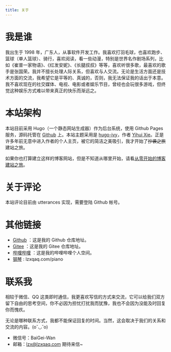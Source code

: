 ```yaml
---
title: 关于
---
```


# 我是谁

我出生于 1998 年，广东人，从事软件开发工作。我喜欢打羽毛球，也喜欢跑步、篮球（单人篮球）、骑行，喜欢阅读，看一些动漫，特别是世界名作剧场系列，比如《崔普一家物语》、《红发安妮》、《长腿叔叔》等等，喜欢听很多歌，最喜欢的歌手是张国荣。我并不擅长处理人际关系，但喜欢与人交流。无论是生活方面还是技术方面的交流，我希望它是平等的、真诚的，否则，我无法保证我的话出于本意。我不喜欢现在的社交媒体、电视、电影或者娱乐节目，曾经也会玩很多游戏，但终觉这种娱乐方式难以带来真正的快乐而渐远之。

# 本站架构

本站目前采用 Hugo（一个静态网站生成器）作为后台系统，使用 Github Pages 服务，源码托管在 [Github](https://github.com/lzxqaq/source_lzxqaq.git) 上。本站主题采用是 [hugo-ivy](https://github.com/yihui/hugo-ivy)，作者 [Yihui Xie](https://yihui.org/)。正是许多年前无意中进入作者的个人主页，被它的简洁之美吸引，我才开始了~~抄袭之旅~~建站之旅。  

如果你也打算建立这样的博客网站，但是不知道从哪里开始，请看[从零开始的博客建站之旅](https://lzxqaq.com/series/%E4%BB%8E%E9%9B%B6%E5%BC%80%E5%A7%8B%E7%9A%84%E5%8D%9A%E5%AE%A2%E5%BB%BA%E7%AB%99%E4%B9%8B%E6%97%85/)。

# 关于评论

本站评论目前由 utterances 实现，需要登陆 Github 帐号。

# 其他链接

* [Github](https://github.com/lzxqaq) ：这是我的 Github 仓库地址。
* [Gitee](https://gitee.com/lzxqaq) ：这是我的 Gitee 仓库地址。
* [哔哩哔哩](https://space.bilibili.com/404289432) ：这是我的哔哩哔哩个人空间。
* [钢琴](https://lzxqaq.com/piano) : lzxqaq.com/piano



# 联系我

相较于微信、QQ 这类即时通信，我更喜欢写信的方式来交流，它可以给我们双方留下自由的思考空间，你不必因为担忧打扰我而犹豫，我也不会因为没能及时回复你而愧疚。

无论是哪种联系方式，我都不能保证回复的时间。当然，这会取决于我们的关系和交流的内容。(o˘◡˘o)

* 微信号：BaiGei-Wan
* 邮箱：[lzx@lzxqaq.com](mailto:lzx@lzxqaq.com)  期待来信~  
